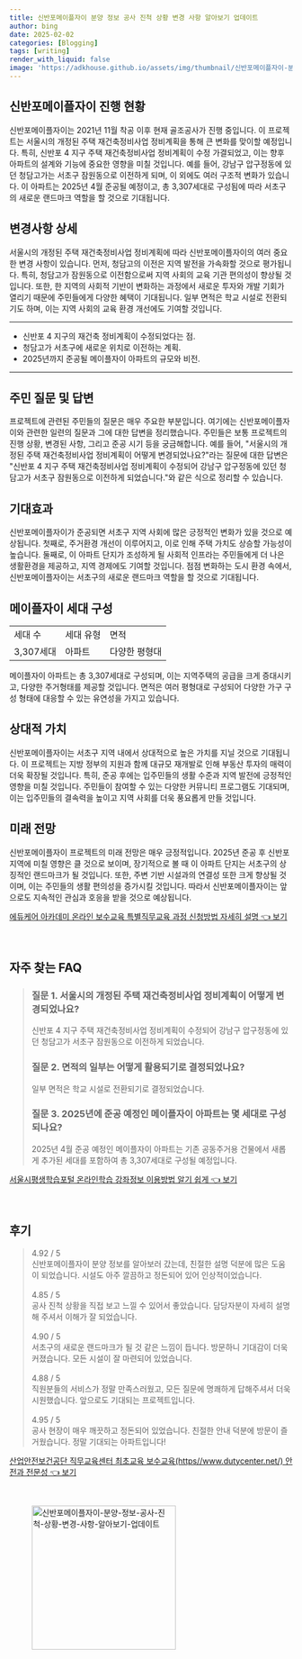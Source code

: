 ```yaml
---
title: 신반포메이플자이 분양 정보 공사 진척 상황 변경 사항 알아보기 업데이트
author: bing
date: 2025-02-02
categories: [Blogging]
tags: [writing]
render_with_liquid: false
image: 'https://adkhouse.github.io/assets/img/thumbnail/신반포메이플자이-분양-정보-공사-진척-상황-변경-사항-알아보기-업데이트.webp'
---
```



<h2 id='신반포메이플자이_진행현황'>신반포메이플자이 진행 현황</h2>

<p>신반포메이플자이는 2021년 11월 착공 이후 현재 골조공사가 진행 중입니다. 이 프로젝트는 서울시의 개정된 주택 재건축정비사업 정비계획을 통해 큰 변화를 맞이할 예정입니다. 특히, 신반포 4 지구 주택 재건축정비사업 정비계획이 수정 가결되었고, 이는 향후 아파트의 설계와 기능에 중요한 영향을 미칠 것입니다. 예를 들어, 강남구 압구정동에 있던 청담고가는 서초구 잠원동으로 이전하게 되며, 이 외에도 여러 구조적 변화가 있습니다. 이 아파트는 2025년 4월 준공될 예정이고, 총 3,307세대로 구성됨에 따라 서초구의 새로운 랜드마크 역할을 할 것으로 기대됩니다.</p>

<h2 id='변경사항_상세'>변경사항 상세</h2>

<p>서울시의 개정된 주택 재건축정비사업 정비계획에 따라 신반포메이플자이의 여러 중요한 변경 사항이 있습니다. 먼저, 청담고의 이전은 지역 발전을 가속화할 것으로 평가됩니다. 특히, 청담고가 잠원동으로 이전함으로써 지역 사회의 교육 기관 편의성이 향상될 것입니다. 또한, 한 지역의 사회적 기반이 변화하는 과정에서 새로운 투자와 개발 기회가 열리기 때문에 주민들에게 다양한 혜택이 기대됩니다. 일부 면적은 학교 시설로 전환되기도 하며, 이는 지역 사회의 교육 환경 개선에도 기여할 것입니다.</p>

<hr />

<ul>
    <li>신반포 4 지구의 재건축 정비계획이 수정되었다는 점.</li>
    <li>청담고가 서초구에 새로운 위치로 이전하는 계획.</li>
    <li>2025년까지 준공될 메이플자이 아파트의 규모와 비전.</li>
</ul>

<hr />

<h2 id='주민_질문답변'>주민 질문 및 답변</h2>

<p>프로젝트에 관련된 주민들의 질문은 매우 주요한 부분입니다. 여기에는 신반포메이플자이와 관련한 일련의 질문과 그에 대한 답변을 정리했습니다. 주민들은 보통 프로젝트의 진행 상황, 변경된 사항, 그리고 준공 시기 등을 궁금해합니다. 예를 들어, "서울시의 개정된 주택 재건축정비사업 정비계획이 어떻게 변경되었나요?"라는 질문에 대한 답변은 "신반포 4 지구 주택 재건축정비사업 정비계획이 수정되어 강남구 압구정동에 있던 청담고가 서초구 잠원동으로 이전하게 되었습니다."와 같은 식으로 정리할 수 있습니다.</p>

<h2 id='기대효과'>기대효과</h2>

<p>신반포메이플자이가 준공되면 서초구 지역 사회에 많은 긍정적인 변화가 있을 것으로 예상됩니다. 첫째로, 주거환경 개선이 이루어지고, 이로 인해 주택 가치도 상승할 가능성이 높습니다. 둘째로, 이 아파트 단지가 조성하게 될 사회적 인프라는 주민들에게 더 나은 생활환경을 제공하고, 지역 경제에도 기여할 것입니다. 점점 변화하는 도시 환경 속에서, 신반포메이플자이는 서초구의 새로운 랜드마크 역할을 할 것으로 기대됩니다.</p>

<h2 id='메이플자이_세대구성'>메이플자이 세대 구성</h2>

<table>
    <tr>
        <td>세대 수</td>
        <td>세대 유형</td>
        <td>면적</td>
    </tr>
    <tr>
        <td>3,307세대</td>
        <td>아파트</td>
        <td>다양한 평형대</td>
    </tr>
</table>

<p>메이플자이 아파트는 총 3,307세대로 구성되며, 이는 지역주택의 공급을 크게 증대시키고, 다양한 주거형태를 제공할 것입니다. 면적은 여러 평형대로 구성되어 다양한 가구 구성 형태에 대응할 수 있는 유연성을 가지고 있습니다.</p>

<h2 id='상대적_가치'>상대적 가치</h2>

<p>신반포메이플자이는 서초구 지역 내에서 상대적으로 높은 가치를 지닐 것으로 기대됩니다. 이 프로젝트는 지방 정부의 지원과 함께 대규모 재개발로 인해 부동산 투자의 매력이 더욱 확장될 것입니다. 특히, 준공 후에는 입주민들의 생활 수준과 지역 발전에 긍정적인 영향을 미칠 것입니다. 주민들이 참여할 수 있는 다양한 커뮤니티 프로그램도 기대되며, 이는 입주민들의 결속력을 높이고 지역 사회를 더욱 풍요롭게 만들 것입니다.</p>

<h2 id='미래_전망'>미래 전망</h2>

<p>신반포메이플자이 프로젝트의 미래 전망은 매우 긍정적입니다. 2025년 준공 후 신반포 지역에 미칠 영향은 클 것으로 보이며, 장기적으로 볼 때 이 아파트 단지는 서초구의 상징적인 랜드마크가 될 것입니다. 또한, 주변 기반 시설과의 연결성 또한 크게 향상될 것이며, 이는 주민들의 생활 편의성을 증가시킬 것입니다. 따라서 신반포메이플자이는 앞으로도 지속적인 관심과 호응을 받을 것으로 예상됩니다.</p>


<p><a class="click-button" title="에듀케어 아카데미 온라인 보수교육 특별직무교육 과정 신청방법 자세히 설명" href="https://adkhouse.github.io/posts/%EC%97%90%EB%93%80%EC%BC%80%EC%96%B4-%EC%95%84%EC%B9%B4%EB%8D%B0%EB%AF%B8-%EC%98%A8%EB%9D%BC%EC%9D%B8-%EB%B3%B4%EC%88%98%EA%B5%90%EC%9C%A1-%ED%8A%B9%EB%B3%84%EC%A7%81%EB%AC%B4%EA%B5%90%EC%9C%A1-%EA%B3%BC%EC%A0%95-%EC%8B%A0%EC%B2%AD%EB%B0%A9%EB%B2%95-%EC%9E%90%EC%84%B8%ED%9E%88-%EC%84%A4%EB%AA%85/" rel="dofollow">에듀케어 아카데미 온라인 보수교육 특별직무교육 과정 신청방법 자세히 설명 👈 보기</a></p><br>
<h2 id='자주_찾는_FAQ'>자주 찾는 FAQ</h2>
<div itemscope="" itemtype="https://schema.org/FAQPage"> 
<blockquote> 
<div itemscope="" itemprop="mainEntity" itemtype="https://schema.org/Question"> 
<h3 itemprop="name">질문 1. 서울시의 개정된 주택 재건축정비사업 정비계획이 어떻게 변경되었나요?</h3> 
<div itemscope="" itemprop="acceptedAnswer" itemtype="https://schema.org/Answer"> 
<span itemprop="text"> 
<p>신반포 4 지구 주택 재건축정비사업 정비계획이 수정되어 강남구 압구정동에 있던 청담고가 서초구 잠원동으로 이전하게 되었습니다.</p> 
</span> 
</div> 
</div> 
<div itemscope="" itemprop="mainEntity" itemtype="https://schema.org/Question"> 
<h3 itemprop="name">질문 2. 면적의 일부는 어떻게 활용되기로 결정되었나요?</h3> 
<div itemscope="" itemprop="acceptedAnswer" itemtype="https://schema.org/Answer"> 
<span itemprop="text"> 
<p>일부 면적은 학교 시설로 전환되기로 결정되었습니다.</p> 
</span> 
</div> 
</div> 
<div itemscope="" itemprop="mainEntity" itemtype="https://schema.org/Question"> 
<h3 itemprop="name">질문 3. 2025년에 준공 예정인 메이플자이 아파트는 몇 세대로 구성되나요?</h3> 
<div itemscope="" itemprop="acceptedAnswer" itemtype="https://schema.org/Answer"> 
<span itemprop="text"> 
<p>2025년 4월 준공 예정인 메이플자이 아파트는 기존 공동주거용 건물에서 새롭게 추가된 세대를 포함하여 총 3,307세대로 구성될 예정입니다.</p> 
</span> 
</div> 
</div> 
</blockquote> 
</div>
<p><a class="click-button" title="서울시평생학습포털 온라인학습 강좌정보 이용방법 알기 쉽게" href="https://adkhouse.github.io/posts/%EC%84%9C%EC%9A%B8%EC%8B%9C%ED%8F%89%EC%83%9D%ED%95%99%EC%8A%B5%ED%8F%AC%ED%84%B8-%EC%98%A8%EB%9D%BC%EC%9D%B8%ED%95%99%EC%8A%B5-%EA%B0%95%EC%A2%8C%EC%A0%95%EB%B3%B4-%EC%9D%B4%EC%9A%A9%EB%B0%A9%EB%B2%95-%EC%95%8C%EA%B8%B0-%EC%89%BD%EA%B2%8C/" rel="dofollow">서울시평생학습포털 온라인학습 강좌정보 이용방법 알기 쉽게 👈 보기</a></p><br>
<h2 id='후기'>후기</h2>
<div itemscope itemtype="https://schema.org/Product">
  <blockquote>
  <div itemprop="review" itemscope itemtype="https://schema.org/Review">
      <div itemprop="reviewRating" itemscope itemtype="https://schema.org/Rating"> <span itemprop="ratingValue">4.92</span> / <span itemprop="bestRating">5</span> </div>
      <span itemprop="reviewBody">신반포메이플자이 분양 정보를 알아보러 갔는데, 친절한 설명 덕분에 많은 도움이 되었습니다. 시설도 아주 깔끔하고 정돈되어 있어 인상적이었습니다.</span>
  </div>
  <br>
  <div itemprop="review" itemscope itemtype="https://schema.org/Review">
      <div itemprop="reviewRating" itemscope itemtype="https://schema.org/Rating"> <span itemprop="ratingValue">4.85</span> / <span itemprop="bestRating">5</span> </div>
      <span itemprop="reviewBody">공사 진척 상황을 직접 보고 느낄 수 있어서 좋았습니다. 담당자분이 자세히 설명해 주셔서 이해가 잘 되었습니다.</span>
  </div>
  <br>
  <div itemprop="review" itemscope itemtype="https://schema.org/Review">
      <div itemprop="reviewRating" itemscope itemtype="https://schema.org/Rating"> <span itemprop="ratingValue">4.90</span> / <span itemprop="bestRating">5</span> </div>
      <span itemprop="reviewBody">서초구의 새로운 랜드마크가 될 것 같은 느낌이 듭니다. 방문하니 기대감이 더욱 커졌습니다. 모든 시설이 잘 마련되어 있었습니다.</span>
  </div>
  <br>
  <div itemprop="review" itemscope itemtype="https://schema.org/Review">
      <div itemprop="reviewRating" itemscope itemtype="https://schema.org/Rating"> <span itemprop="ratingValue">4.88</span> / <span itemprop="bestRating">5</span> </div>
      <span itemprop="reviewBody">직원분들의 서비스가 정말 만족스러웠고, 모든 질문에 명쾌하게 답해주셔서 더욱 시원했습니다. 앞으로도 기대되는 프로젝트입니다.</span>
  </div>
  <br>
  <div itemprop="review" itemscope itemtype="https://schema.org/Review">
      <div itemprop="reviewRating" itemscope itemtype="https://schema.org/Rating"> <span itemprop="ratingValue">4.95</span> / <span itemprop="bestRating">5</span> </div>
      <span itemprop="reviewBody">공사 현장이 매우 깨끗하고 정돈되어 있었습니다. 친절한 안내 덕분에 방문이 즐거웠습니다. 정말 기대되는 아파트입니다!</span>
  </div>
  </blockquote>
</div>
<p><a class="click-button" title="산업안전보건공단 직무교육센터 최초교육 보수교육(https//www.dutycenter.net/) 안전과 전문성" href="https://adkhouse.github.io/posts/%EC%82%B0%EC%97%85%EC%95%88%EC%A0%84%EB%B3%B4%EA%B1%B4%EA%B3%B5%EB%8B%A8-%EC%A7%81%EB%AC%B4%EA%B5%90%EC%9C%A1%EC%84%BC%ED%84%B0-%EC%B5%9C%EC%B4%88%EA%B5%90%EC%9C%A1-%EB%B3%B4%EC%88%98%EA%B5%90%EC%9C%A1(httpswww.dutycenter.net)-%EC%95%88%EC%A0%84%EA%B3%BC-%EC%A0%84%EB%AC%B8%EC%84%B1/" rel="dofollow">산업안전보건공단 직무교육센터 최초교육 보수교육(https//www.dutycenter.net/) 안전과 전문성 👈 보기</a></p><br>
<figure class="image"><img src="https://adkhouse.github.io/assets/img/thumbnail/신반포메이플자이-분양-정보-공사-진척-상황-변경-사항-알아보기-업데이트.webp" alt="신반포메이플자이-분양-정보-공사-진척-상황-변경-사항-알아보기-업데이트" width="256" height="256"></figure>